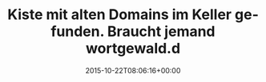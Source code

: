 ---
retweeted: false
source: <a href="http://corebird.baedert.org" rel="nofollow">Corebird</a>
entities:
  hashtags: []
  symbols: []
  user_mentions: []
  urls:
  - url: https://t.co/JvtYIQ9KsK
    expanded_url: http://netzpolizei.org
    display_url: netzpolizei.org
    indices:
    - '78'
    - '101'
display_text_range:
- '0'
- '102'
favorite_count: '3'
id_str: '657105675546468352'
truncated: false
retweet_count: '2'
id: '657105675546468352'
possibly_sensitive: false
created_at: Thu Oct 22 08:06:16 +0000 2015
favorited: false
full_text: Kiste mit alten Domains im Keller gefunden. Braucht jemand wortgewald.de
  oder ?
lang: de
quote_url: http://netzpolizei.org
tags:
- pesos/twitter
date: '2015-10-22T08:06:16+00:00'
src: https://twitter.com/bascht/status/657105675546468352
original_url: https://twitter.com/bascht/status/657105675546468352
type: twitter_tweet
text: Kiste mit alten Domains im Keller gefunden. Braucht jemand wortgewald.de oder
  ?
title: Kiste mit alten Domains im Keller gefunden. Braucht jemand wortgewald.d

---